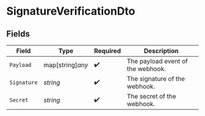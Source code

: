 # SignatureVerificationDto


## Fields

| Field                             | Type                              | Required                          | Description                       |
| --------------------------------- | --------------------------------- | --------------------------------- | --------------------------------- |
| `Payload`                         | map[string]*any*                  | :heavy_check_mark:                | The payload event of the webhook. |
| `Signature`                       | *string*                          | :heavy_check_mark:                | The signature of the webhook.     |
| `Secret`                          | *string*                          | :heavy_check_mark:                | The secret of the webhook.        |